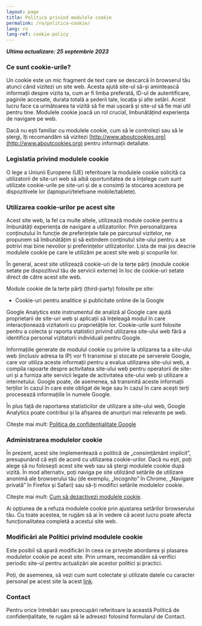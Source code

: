 ```yaml
---
layout: page
title: Politica privind modulele cookie
permalink: /ro/politica-cookie/
lang: ro
lang-ref: cookie-policy
---
```


_**Ultima actualizare: 25 septembrie 2023**_

### Ce sunt cookie-urile?

Un cookie este un mic fragment de text care se descarcă în browserul tău atunci când vizitezi un site web. Acesta ajută site-ul să-și amintească informații despre vizita ta, cum ar fi limba preferată, ID-ul de autentificare, paginile accesate, durata totală a șederii tale, locația și alte setări. Acest lucru face ca următoarea ta vizită să fie mai ușoară și site-ul să fie mai util pentru tine. Modulele cookie joacă un rol crucial, îmbunătățind experiența de navigare pe web.

Dacă nu ești familiar cu modulele cookie, cum să le controlezi sau să le ștergi, îți recomandăm să vizitezi [http://www.aboutcookies.org](http://www.aboutcookies.org) pentru informații detaliate.

### Legislatia privind modulele cookie

O lege a Uniunii Europene (UE) referitoare la modulele cookie solicită ca utilizatorii de site-uri web să aibă oportunitatea de a înțelege cum sunt utilizate cookie-urile pe site-uri și de a consimți la stocarea acestora pe dispozitivele lor (laptopuri/telefoane mobile/tablete).

### Utilizarea cookie-urilor pe acest site

Acest site web, la fel ca multe altele, utilizează module cookie pentru a îmbunătăți experiența de navigare a utilizatorilor. Prin personalizarea conținutului în funcție de preferințele tale pe parcursul vizitelor, ne propunem să îmbunătățim și să extindem conținutul site-ului pentru a se potrivi mai bine nevoilor și preferințelor utilizatorilor. Lista de mai jos descrie modulele cookie pe care le utilizăm pe acest site web și scopurile lor.

În general, acest site utilizează cookie-uri de la terțe părți (module cookie setate pe dispozitivul tău de servicii externe) în loc de cookie-uri setate direct de către acest site web.

Module cookie de la terțe părți (third-party) folosite pe site:

- Cookie-uri pentru analitice și publicitate online de la Google

Google Analytics este instrumentul de analiză al Google care ajută proprietarii de site-uri web și aplicații să înțeleagă modul în care interacționează vizitatorii cu proprietățile lor. Cookie-urile sunt folosite pentru a colecta și raporta statistici privind utilizarea site-ului web fără a identifica personal vizitatorii individuali pentru Google.

Informațiile generate de modulul cookie cu privire la utilizarea ta a site-ului web (inclusiv adresa ta IP) vor fi transmise și stocate pe serverele Google, care vor utiliza aceste informații pentru a evalua utilizarea site-ului web, a compila rapoarte despre activitatea site-ului web pentru operatorii de site-uri și a furniza alte servicii legate de activitatea site-ului web și utilizare a internetului. Google poate, de asemenea, să transmită aceste informații terților în cazul în care este obligat de lege sau în cazul în care acești terți procesează informațiile în numele Google.

În plus față de raportarea statisticilor de utilizare a site-ului web, Google Analytics poate contribui și la afișarea de anunțuri mai relevante pe web.

Citește mai mult: [Politica de confidențialitate Google](https://www.google.com/intl/ro/policies/privacy/)

### Administrarea modulelor cookie

În prezent, acest site implementează o politică de „consimțământ implicit”, presupunând că ești de acord cu utilizarea cookie-urilor. Dacă nu ești, poți alege să nu folosești acest site web sau să ștergi modulele cookie după vizită. În mod alternativ, poți naviga pe site utilizând setările de utilizare anonimă ale browserului tău (de exemplu, „Incognito” în Chrome, „Navigare privată” în Firefox și Safari) sau să-ți modifici setările modulelor cookie.

Citește mai mult: [Cum să dezactivezi modulele cookie](https://www.aboutcookies.org/how-to-manage-and-delete-cookies).

Ai opțiunea de a refuza modulele cookie prin ajustarea setărilor browserului tău. Cu toate acestea, te rugăm să ai în vedere că acest lucru poate afecta funcționalitatea completă a acestui site web.

### Modificări ale Politici privind modulele cookie

Este posibil să apară modificări în ceea ce privește abordarea și plasarea modulelor cookie pe acest site. Prin urmare, recomandăm să verifici periodic site-ul pentru actualizări ale acestor politici și practici.

Poți, de asemenea, să vezi cum sunt colectate și utilizate datele cu caracter personal pe acest site la acest [link](/{{page.lang}}/politica-confidentialitate).

### Contact

Pentru orice întrebări sau preocupări referitoare la această Politică de confidențialitate, te rugăm să le adresezi folosind formularul de Contact.
